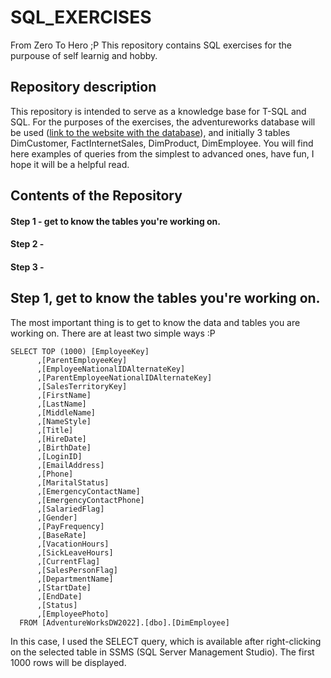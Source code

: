 # SQL_EXERCISES
From Zero To Hero ;P  This repository contains SQL exercises for the purpouse of self learnig and hobby.
## Repository description
This repository is intended to serve as a knowledge base for T-SQL and SQL.
For the purposes of the exercises, the adventureworks database will be used ([link to the website with the database](https://learn.microsoft.com/en-us/sql/samples/adventureworks-install-configure?view=sql-server-ver16&tabs=ssms)), and initially 3 tables DimCustomer, FactInternetSales, DimProduct, DimEmployee.
You will find here examples of queries from the simplest to advanced ones, have fun, I hope it will be a helpful read.


## Contents of the Repository

#### Step 1 - get to know the tables you're working on.
#### Step 2 -
#### Step 3 -  

## Step 1, get to know the tables you're working on.
The most important thing is to get to know the data and tables you are working on. There are at least two simple ways :P

```
SELECT TOP (1000) [EmployeeKey]
      ,[ParentEmployeeKey]
      ,[EmployeeNationalIDAlternateKey]
      ,[ParentEmployeeNationalIDAlternateKey]
      ,[SalesTerritoryKey]
      ,[FirstName]
      ,[LastName]
      ,[MiddleName]
      ,[NameStyle]
      ,[Title]
      ,[HireDate]
      ,[BirthDate]
      ,[LoginID]
      ,[EmailAddress]
      ,[Phone]
      ,[MaritalStatus]
      ,[EmergencyContactName]
      ,[EmergencyContactPhone]
      ,[SalariedFlag]
      ,[Gender]
      ,[PayFrequency]
      ,[BaseRate]
      ,[VacationHours]
      ,[SickLeaveHours]
      ,[CurrentFlag]
      ,[SalesPersonFlag]
      ,[DepartmentName]
      ,[StartDate]
      ,[EndDate]
      ,[Status]
      ,[EmployeePhoto]
  FROM [AdventureWorksDW2022].[dbo].[DimEmployee]
```

In this case, I used the SELECT query, which is available after right-clicking on the selected table in SSMS (SQL Server Management Studio). The first 1000 rows will be displayed.
